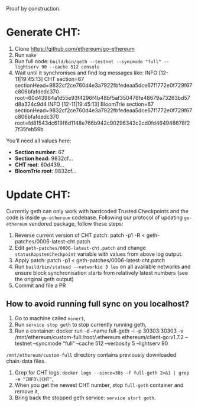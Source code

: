 Proof by construction.

# Generate CHT:

1.  Clone <https://github.com/ethereum/go-ethereum>
2.  Run `make`
3.  Run full node: `build/bin/geth --testnet --syncmode "full"
    --lightserv 90 --cache 512 console`
4.  Wait until it synchronises and find log messages like:
    INFO \[12-11|19:45:13\] CHT section=67
    sectionHead=9832cf2ce760d4e3a7922fbfedeaa5dce67f1772e0f729f67c806bfafdedc370
    root=60d43984a1d55e93f4296f4b48bf5af350476fe48679a73263bd57d8a324c9d4
    INFO \[12-11|19:45:13\] BloomTrie section=67
    sectionHead=9832cf2ce760d4e3a7922fbfedeaa5dce67f1772e0f729f67c806bfafdedc370
    root=fd81543dc619f6d1148e766b942c90296343c2cd0fd464946678f27f35feb59b

You’ll need all values here:

  - **Section number:** 67
  - **Section head:** 9832cf…
  - **CHT root**: 60d439…
  - **BloomTrie root**: 9832cf…

# Update CHT:

Currently geth can only work with hardcoded Trusted Checkpoints and the
code is inside `go-ethereum` codebase. Following our protocol of
updating `go-ethereum` vendored package, follow these steps:

1.  Reverse current version of CHT patch:
    patch -p1 -R \< geth-patches/0006-latest-cht.patch
2.  Edit `geth-patches/0006-latest-cht.patch` and change
    `statusRopstenCheckpoint` variable with values from above log
    output.
3.  Apply patch:
    patch -p1 \< geth-patches/0006-latest-cht.patch
4.  Run `build/bin/statusd --networkid 3 les` on all available networks
    and ensure block synchronisation starts from relatively latest
    numbers (see the original geth output)
5.  Commit and file a PR

## **How to avoid running full sync on you localhost?**

1.  Go to machine called `miner1`,
2.  Run `service stop geth` to stop currently running geth,
3.  Run a container:
    docker run -d –name full-geth -i -p 30303:30303 -v
    /mnt/ethereum/custom-full:/root/.ethereum ethereum/client-go:v1.7.2
    –testnet –syncmode “full” –cache 512 –verbosity 5 –lightserv 90

`/mnt/ethereum/custom-full` directory contains previously downloaded
chain-data files.

1.  Grep for CHT logs: `docker logs --since=30s -f full-geth 2>&1 | grep
    -e "INFO\|CHT"`,
2.  When you get the newest CHT number, stop `full-geth` container and
    remove it,
3.  Bring back the stopped geth service: `service start geth`.